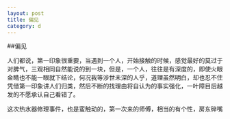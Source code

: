 ```yaml
---
layout: post
title: 偏见
category: d
---
```


##偏见

人们都说，第一印象很重要，当遇到一个人，开始接触的时候，感觉最好的莫过于对脾气，三观相同自然能说的到一块，但是，一个人，往往是有深度的，即使火眼金睛也不能一眼就下结论，何况我等涉世未深的人乎，道理虽然明白，却也忍不住凭借第一印象讲人们归类，然后不断的找理由将自认为的事实强化，一叶障目后越发的不愿承认自己看错了。

这次热水器修理事件，也是蛮触动的，第一次来的师傅，相当的有个性，房东碎嘴